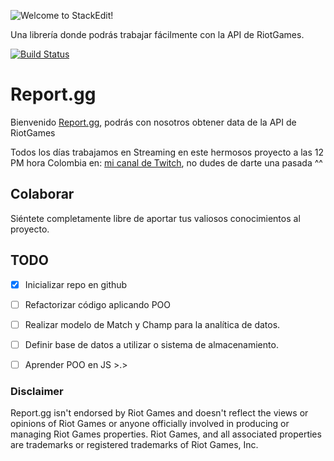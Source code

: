 
![Welcome to StackEdit!](https://i.imgur.com/1pgt3Dm.png)

Una librería donde podrás trabajar fácilmente con la API de RiotGames.

[ ![Build Status](https://travis-ci.com/SebastianHerrera/Report-API.svg?branch=master)](https://travis-ci.com/SebastianHerrera/Report-API)

# Report.gg

Bienvenido [Report.gg](https://github.com/SebastianHerrera/Report.gg), podrás con nosotros obtener data de la API de RiotGames

  Todos los días trabajamos en Streaming en este hermosos proyecto a las 12 PM hora Colombia en: [mi canal de Twitch](https://www.twitch.tv/justbel2), no dudes de darte una pasada ^^



## Colaborar

Siéntete completamente libre de aportar tus valiosos conocimientos al proyecto.


  ## TODO

 - [x] Inicializar repo en github
 - [ ] Refactorizar código aplicando POO
 - [ ] Realizar modelo de Match y Champ para la analítica de datos.
 - [ ] Definir base de datos a utilizar o sistema de almacenamiento.
 - [ ] Aprender POO en JS >.>



### Disclaimer

Report.gg isn't endorsed by Riot Games and doesn't reflect the views or opinions of Riot Games or anyone officially involved in producing or managing Riot Games properties. Riot Games, and all associated properties are trademarks or registered trademarks of Riot Games, Inc.